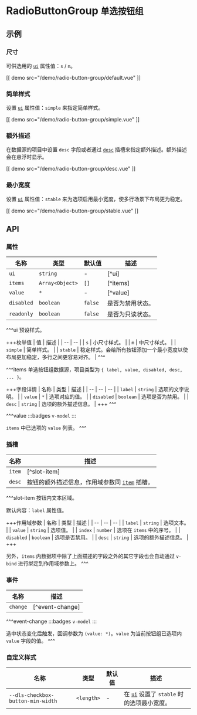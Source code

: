 # RadioButtonGroup <small>单选按钮组</small>

## 示例

### 尺寸

可供选用的 [`ui`](#props-ui) 属性值：`s` / `m`。

[[ demo src="/demo/radio-button-group/default.vue" ]]

### 简单样式

设置 [`ui`](#props-ui) 属性值：`simple` 来指定简单样式。

[[ demo src="/demo/radio-button-group/simple.vue" ]]

### 额外描述

在数据源的项目中设置 `desc` 字段或者通过 [`desc`](#slots-desc) 插槽来指定额外描述。额外描述会在悬浮时显示。

[[ demo src="/demo/radio-button-group/desc.vue" ]]

### 最小宽度

设置 [`ui`](#props-ui) 属性值：`stable` 来为选项启用最小宽度，使多行场景下布局更为稳定。

[[ demo src="/demo/radio-button-group/stable.vue" ]]

## API

### 属性

| 名称 | 类型 | 默认值 | 描述 |
| -- | -- | -- | -- |
| ``ui`` | `string` | - | [^ui] |
| ``items`` | `Array<Object>` | `[]` | [^items] |
| ``value`` | `*` | - | [^value] |
| ``disabled`` | `boolean` | `false` | 是否为禁用状态。 |
| ``readonly`` | `boolean` | `false` | 是否为只读状态。 |

^^^ui
预设样式。

+++枚举值
| 值 | 描述 |
| -- | -- |
| `s` | 小尺寸样式。 |
| `m` | 中尺寸样式。 |
| `simple` | 简单样式。 |
| `stable` | 稳定样式。会给所有按钮添加一个最小宽度以使布局更加稳定，多行之间更容易对齐。 |
^^^

^^^items
单选按钮组数据源，项目类型为 `{ label, value, disabled, desc, ... }`。

+++字段详情
| 名称 | 类型 | 描述 |
| -- | -- | -- |
| `label` | `string` | 选项的文字说明。 |
| `value` | `*` | 选项对应的值。 |
| `disabled` | `boolean` | 选项是否为禁用。 |
| `desc` | `string` | 选项的额外描述信息。 |
+++
^^^

^^^value
:::badges
`v-model`
:::

`items` 中已选项的 `value` 列表。
^^^

### 插槽

| 名称 | 描述 |
| -- | -- |
| ``item`` | [^slot-item] |
| ``desc`` | 按钮的额外描述信息，作用域参数同 [`item`](#slots-item) 插槽。 |

^^^slot-item
按钮内文本区域。

默认内容：`label` 属性值。

+++作用域参数
| 名称 | 类型 | 描述 |
| -- | -- | -- |
| `label` | `string` | 选项文本。 |
| `value` | `string` | 选项值。 |
| `index` | `number` | 选项在 `items` 中的序号。 |
| `disabled` | `boolean` | 选项是否禁用。 |
| `desc` | `string` | 选项的额外描述信息。 |
+++

另外，`items` 内数据项中除了上面描述的字段之外的其它字段也会自动通过 `v-bind` 进行绑定到作用域参数上。
^^^

### 事件

| 名称 | 描述 |
| -- | -- |
| ``change`` | [^event-change] |

^^^event-change
:::badges
`v-model`
:::

选中状态变化后触发，回调参数为 `(value: *)`。`value` 为当前按钮组已选项内 `value` 字段的值。
^^^

### 自定义样式

| 名称 | 类型 | 默认值 | 描述 |
| -- | -- | -- | -- |
| ``--dls-checkbox-button-min-width`` | `<length>` | - | 在 [`ui`](#props-ui) 设置了 `stable` 时的选项最小宽度。 |
